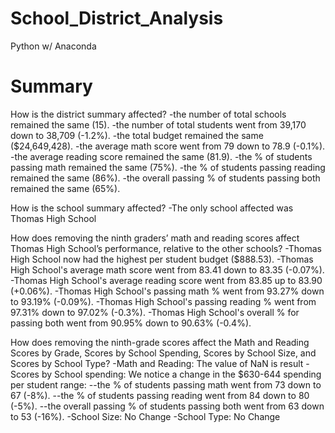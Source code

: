 # School_District_Analysis
Python w/ Anaconda
# Summary
How is the district summary affected?
-the number of total schools remained the same (15).
-the number of total students went from 39,170 down to 38,709 (-1.2%).
-the total budget remained the same ($24,649,428).
-the average math score went from 79 down to 78.9 (-0.1%).
-the average reading score remained the same (81.9).
-the % of students passing math remained the same (75%).
-the % of students passing reading remained the same (86%).
-the overall passing % of students passing both remained the same (65%).

How is the school summary affected?
-The only school affected was Thomas High School

How does removing the ninth graders’ math and reading scores affect Thomas High School’s performance, relative to the other schools?
-Thomas High School now had the highest per student budget ($888.53).
-Thomas High School's average math score went from 83.41 down to 83.35 (-0.07%).
-Thomas High School's average reading score went from 83.85 up to 83.90 (+0.06%).
-Thomas High School's passing math % went from 93.27% down to 93.19% (-0.09%).
-Thomas High School's passing reading % went from 97.31% down to 97.02% (-0.3%).
-Thomas High School's overall % for passing both went from 90.95% down to 90.63% (-0.4%).

How does removing the ninth-grade scores affect the Math and Reading Scores by Grade, Scores by School Spending, Scores by School Size, and Scores by School Type? 
-Math and Reading: The value of NaN is result
-Scores by School spending: We notice a change in the $630-644 spending per student range:
--the % of students passing math went from 73 down to 67 (-8%).
--the % of students passing reading went from 84 down to 80 (-5%).
--the overall passing % of students passing both went from 63 down to 53 (-16%).
-School Size: No Change
-School Type: No Change
